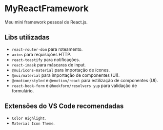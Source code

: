 # MyReactFramework

Meu mini framework pessoal de React.js.

## Libs utilizadas

* `react-router-dom` para roteamento.
* `axios` para requisições HTTP.
* `react-toastify` para notificações.
* `react-imask` para máscaras de input.
* `@mui/icons-material` para importação de ícones.
* `@mui/material` para importação de componentes (UI).
* `@emotion/styled` e `@emotion/react` para estilização de componentes (UI).
* `react-hook-form` e `@hookform/resolvers yup` para validação de formulário.

## Extensões do VS Code recomendadas

* `Color Highlight`.
* `Material Icon Theme`.
